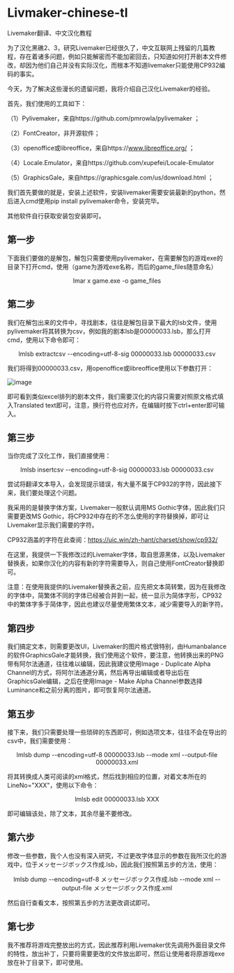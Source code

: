 # Livmaker-chinese-tl
Livemaker翻译、中文汉化教程

为了汉化黑礁2、3，研究Livemaker已经很久了，中文互联网上残留的几篇教程，存在着诸多问题，例如只能解密而不能加密回去，只知道如何打开剧本文件修改，却因为他们自己并没有实际汉化，而根本不知道livemaker只能使用CP932编码的事实。

今天，为了解决这些漫长的遗留问题，我将介绍自己汉化Livemaker的经验。

首先，我们使用的工具如下：

（1）Pylivemaker，来自https://github.com/pmrowla/pylivemaker ；

（2）FontCreator，非开源软件；

（3）openoffice或libreoffice，来自https://www.libreoffice.org/ ；

（4）Locale.Emulator，来自https://github.com/xupefei/Locale-Emulator 
      
（5）GraphicsGale，来自https://graphicsgale.com/us/download.html ；


我们首先要做的就是，安装上述软件，安装livemaker需要安装最新的python，然后进入cmd使用pip install pylivemaker命令，安装完毕。

其他软件自行获取安装包安装即可。


## 第一步

下面我们要做的是解包，解包只需要使用pylivemaker，在需要解包的游戏exe的目录下打开cmd，使用（game为游戏exe名称，而后的game_files随意命名）

<p align="center">lmar x game.exe -o game_files</p>




## 第二步

我们在解包出来的文件中，寻找剧本，往往是解包目录下最大的lsb文件，使用pylivemaker将其转换为csv，例如我的剧本lsb是00000033.lsb，那么打开cmd，使用以下命令即可：

<p align="center">lmlsb extractcsv --encoding=utf-8-sig 00000033.lsb 00000033.csv</p>

我们将得到00000033.csv，用openoffice或libreoffice使用以下参数打开：
      
![image](https://github.com/CyanidEEEEE/Livmaker-chinese-tl/blob/main/1.png)

即可看到类似excel排列的剧本文件，我们需要汉化的内容只需要对照原文格式填入Translated text即可，注意，换行符也应对齐，在编辑时按下ctrl+enter即可输入。


## 第三步

当你完成了汉化工作，我们直接使用：

<p align="center">lmlsb insertcsv --encoding=utf-8-sig 00000033.lsb 00000033.csv</p>

尝试将翻译文本导入，会发现提示错误，有大量不属于CP932的字符，因此接下来，我们要处理这个问题。

我采用的是替换字体方案，Livemaker一般默认调用MS Gothic字体，因此我们只需要更改MS Gothic，将CP932中存在的不怎么使用的字符替换掉，即可让Livemaker显示我们需要的字符。

CP932涵盖的字符在此查阅：https://uic.win/zh-hant/charset/show/cp932/

在这里，我提供一下我修改过的Livemaker字体，取自思源黑体，以及Livemaker替换表，如果你汉化的内容有新的字符需要导入，则自己使用FontCreator替换即可。

注意：在使用我提供的Livemaker替换表之前，应先把文本简转繁，因为在我修改的字体中，简繁体不同的字体已经被合并到一起，统一显示为简体字形，CP932中的繁体字多于简体字，因此也建议尽量使用繁体文本，减少需要导入的新字符。


## 第四步

我们搞定文本，则需要更改UI，Livemaker的图片格式很特别，由Humanbalance的软件GraphicsGale才能转换，我们使用这个软件，要注意，他转换出来的PNG带有阿尔法通道，往往难以编辑，因此我建议使用Image - Duplicate Alpha Channel的方式，将阿尔法通道分离，然后再导出编辑或者导出后在GraphicsGale编辑，之后在使用Image - Make Alpha Channel参数选择Luminance和之前分离的图片，即可恢复阿尔法通道。


## 第五步

接下来，我们只需要处理一些琐碎的东西即可，例如选项文本，往往不会在导出的csv中，我们需要使用：

<p align="center">lmlsb dump --encoding=utf-8 00000033.lsb --mode xml --output-file 00000033.xml</p>

将其转换成人类可阅读的xml格式，然后找到相应的位置，对着文本所在的LineNo="XXX"，使用以下命令：

<p align="center">lmlsb edit 00000033.lsb XXX</p>

即可编辑该处，除了文本，其余尽量不要修改。



## 第六步

修改一些参数，我个人也没有深入研究，不过更改字体显示的参数在我所汉化的游戏中，位于メッセージボックス作成.lsb，因此我们按照第五步的方法，使用：

<p align="center">lmlsb dump --encoding=utf-8 メッセージボックス作成.lsb --mode xml --output-file メッセージボックス作成.xml</p>

然后自行查看文本，按照第五步的方法更改调试即可。


## 第七步
 
我不推荐将游戏完整放出的方式，因此推荐利用Livemaker优先调用外面目录文件的特性，放出补丁，只要将需要更改的文件放出即可，然后让使用者将原游戏exe放在补丁目录下，即可使用。

